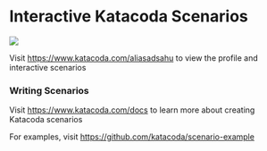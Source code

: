 # Interactive Katacoda Scenarios

[![](http://shields.katacoda.com/katacoda/aliasadsahu/count.svg)](https://www.katacoda.com/aliasadsahu "Get your profile on Katacoda.com")

Visit https://www.katacoda.com/aliasadsahu to view the profile and interactive scenarios

### Writing Scenarios
Visit https://www.katacoda.com/docs to learn more about creating Katacoda scenarios

For examples, visit https://github.com/katacoda/scenario-example
